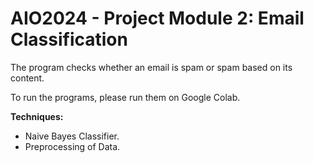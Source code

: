 # AIO2024 - Project Module 2: Email Classification

The program checks whether an email is spam or spam based on its content.

To run the programs, please run them on Google Colab.

**Techniques:**
- Naive Bayes Classifier.
- Preprocessing of Data.
